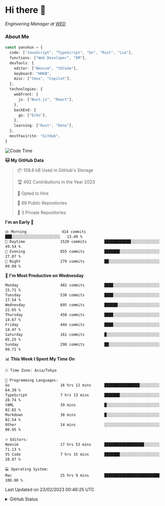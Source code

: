 # Hi there&nbsp;:wave:

<!-- ![Alt text](https://spotify-recently-played-readme.vercel.app/api?user=31kynbuubkiu3r4qh4hjuaglhfay) -->

_Engineering Manager at [WED](https://github.com/wedinc)_

### About Me

```ts
const yanskun = {
  code: ["JavaScript", "TypeScript", "Go", "Rust", "Lua"],
  functions: ["Web Developer", "EM"],
  devTools: {
    editor: ["Neovim", "VSCode"],
    keyboard: "HHKB",
    misc: ["tmux", "Copilot"],
  },
  technologies: {
    webFront: {
      js: ["Nuxt.js", "React"],
    },
    backEnd: {
      go: ["Echo"],
    },
    learning: ["Rust", "Deno"],
  },
  mostFavirite: "GitHub",
}
```

<!--START_SECTION:waka-->
![Code Time](http://img.shields.io/badge/Code%20Time-191%20hrs%2017%20mins-blue)

**🐱 My GitHub Data** 

> 📦 108.8 kB Used in GitHub's Storage 
 > 
> 🏆 492 Contributions in the Year 2023
 > 
> 💼 Opted to Hire
 > 
> 📜 89 Public Repositories 
 > 
> 🔑 3 Private Repositories 
 > 
**I'm an Early 🐤** 

```text
🌞 Morning                414 commits         ███░░░░░░░░░░░░░░░░░░░░░░   13.49 % 
🌆 Daytime                1520 commits        ████████████░░░░░░░░░░░░░   49.54 % 
🌃 Evening                855 commits         ███████░░░░░░░░░░░░░░░░░░   27.87 % 
🌙 Night                  279 commits         ██░░░░░░░░░░░░░░░░░░░░░░░   09.09 % 
```
📅 **I'm Most Productive on Wednesday** 

```text
Monday                   482 commits         ████░░░░░░░░░░░░░░░░░░░░░   15.71 % 
Tuesday                  538 commits         ████░░░░░░░░░░░░░░░░░░░░░   17.54 % 
Wednesday                695 commits         ██████░░░░░░░░░░░░░░░░░░░   22.65 % 
Thursday                 450 commits         ████░░░░░░░░░░░░░░░░░░░░░   14.67 % 
Friday                   444 commits         ████░░░░░░░░░░░░░░░░░░░░░   14.47 % 
Saturday                 161 commits         █░░░░░░░░░░░░░░░░░░░░░░░░   05.25 % 
Sunday                   298 commits         ██░░░░░░░░░░░░░░░░░░░░░░░   09.71 % 
```


📊 **This Week I Spent My Time On** 

```text
🕑︎ Time Zone: Asia/Tokyo

💬 Programming Languages: 
Go                       16 hrs 12 mins      ████████████████░░░░░░░░░   64.39 % 
TypeScript               7 hrs 13 mins       ███████░░░░░░░░░░░░░░░░░░   28.74 % 
YAML                     39 mins             █░░░░░░░░░░░░░░░░░░░░░░░░   02.65 % 
Markdown                 38 mins             █░░░░░░░░░░░░░░░░░░░░░░░░   02.54 % 
Other                    14 mins             ░░░░░░░░░░░░░░░░░░░░░░░░░   00.95 % 

🔥 Editors: 
Neovim                   17 hrs 53 mins      ██████████████████░░░░░░░   71.13 % 
VS Code                  7 hrs 15 mins       ███████░░░░░░░░░░░░░░░░░░   28.87 % 

💻 Operating System: 
Mac                      25 hrs 9 mins       █████████████████████████   100.00 % 
```


 Last Updated on 23/02/2023 00:46:25 UTC
<!--END_SECTION:waka-->

<details>
<summary>GitHub Status</summary>
<picture>
  <source media="(prefers-color-scheme: dark)" srcset="https://raw.githubusercontent.com/yanskun/yanskun/master/profile-summary-card-output/nord_dark/0-profile-details.svg">
 <img src="https://raw.githubusercontent.com/yanskun/yanskun/master/profile-summary-card-output/default/0-profile-details.svg">
</picture>
<br>
<picture>
  <source media="(prefers-color-scheme: dark)" srcset="https://raw.githubusercontent.com/yanskun/yanskun/master/profile-summary-card-output/nord_dark/1-repos-per-language.svg">
 <img src="https://raw.githubusercontent.com/yanskun/yanskun/master/profile-summary-card-output/default/1-repos-per-language.svg">
</picture>
<picture>
  <source media="(prefers-color-scheme: dark)" srcset="https://raw.githubusercontent.com/yanskun/yanskun/master/profile-summary-card-output/nord_dark/2-most-commit-language.svg">
 <img src="https://raw.githubusercontent.com/yanskun/yanskun/master/profile-summary-card-output/default/2-most-commit-language.svg">
</picture>
<br>
<picture>
  <source media="(prefers-color-scheme: dark)" srcset="https://raw.githubusercontent.com/yanskun/yanskun/master/profile-summary-card-output/nord_dark/3-stats.svg">
 <img src="https://raw.githubusercontent.com/yanskun/yanskun/master/profile-summary-card-output/default/3-stats.svg">
</picture>
<picture>
  <source media="(prefers-color-scheme: dark)" srcset="https://raw.githubusercontent.com/yanskun/yanskun/master/profile-summary-card-output/nord_dark/4-productive-time.svg">
 <img src="https://raw.githubusercontent.com/yanskun/yanskun/master/profile-summary-card-output/default/4-productive-time.svg">
</picture>
</details>
